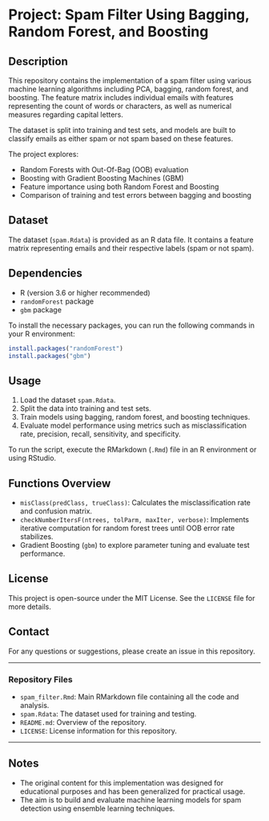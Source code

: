 # Project: Spam Filter Using Bagging, Random Forest, and Boosting

## Description
This repository contains the implementation of a spam filter using various machine learning algorithms including PCA, bagging, random forest, and boosting. The feature matrix includes individual emails with features representing the count of words or characters, as well as numerical measures regarding capital letters.

The dataset is split into training and test sets, and models are built to classify emails as either spam or not spam based on these features.

The project explores:
- Random Forests with Out-Of-Bag (OOB) evaluation
- Boosting with Gradient Boosting Machines (GBM)
- Feature importance using both Random Forest and Boosting
- Comparison of training and test errors between bagging and boosting

## Dataset
The dataset (`spam.Rdata`) is provided as an R data file. It contains a feature matrix representing emails and their respective labels (spam or not spam).

## Dependencies
- R (version 3.6 or higher recommended)
- `randomForest` package
- `gbm` package

To install the necessary packages, you can run the following commands in your R environment:

```r
install.packages("randomForest")
install.packages("gbm")
```

## Usage
1. Load the dataset `spam.Rdata`.
2. Split the data into training and test sets.
3. Train models using bagging, random forest, and boosting techniques.
4. Evaluate model performance using metrics such as misclassification rate, precision, recall, sensitivity, and specificity.

To run the script, execute the RMarkdown (`.Rmd`) file in an R environment or using RStudio.

## Functions Overview
- `misClass(predClass, trueClass)`: Calculates the misclassification rate and confusion matrix.
- `checkNumberItersF(ntrees, tolParm, maxIter, verbose)`: Implements iterative computation for random forest trees until OOB error rate stabilizes.
- Gradient Boosting (`gbm`) to explore parameter tuning and evaluate test performance.


## License
This project is open-source under the MIT License. See the `LICENSE` file for more details.

## Contact
For any questions or suggestions, please create an issue in this repository.

---

### Repository Files
- `spam_filter.Rmd`: Main RMarkdown file containing all the code and analysis.
- `spam.Rdata`: The dataset used for training and testing.
- `README.md`: Overview of the repository.
- `LICENSE`: License information for this repository.

---

## Notes
- The original content for this implementation was designed for educational purposes and has been generalized for practical usage.
- The aim is to build and evaluate machine learning models for spam detection using ensemble learning techniques.
